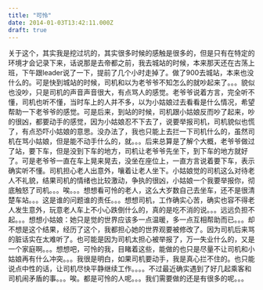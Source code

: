 ```yaml
---
title: "可怜"
date: 2014-01-03T13:42:11.000Z
draft: true
---
```

关于这个，其实我是挖过坑的，其实很多时候的感触是很多的，但是只有在特定的环境才会记录下来，话说那是去帝都之前，我去城站的时候，本来那天还在古荡上班，下午跟leader说了一下，提前了几个小时走掉了。做了900去城站，本来也没什么的。可是快到城站的时候，司机和以为老爷爷不知怎么的就吵起来了。。。貌似也没吵，只是司机的声音声音很大，有点骂人的感觉。老爷爷说着方言，完全听不懂，司机也听不懂，当时车上的人并不多，以为小姑娘过去看看是什么情况，希望帮助一下老爷爷的感觉。可是后来，到站的时候，司机跟小姑娘反而吵了起来，吵的很凶，都要动手的感觉，因为小姑娘忍不下去了，说要举报司机，司机貌似也慌了，有点恐吓小姑娘的意思。没办法了，我也只能上去拦一下司机什么的，虽然司机在骂小姑娘，但是能不动手什么的，就。。。后来总算是了解个大概，老爷爷做过了站，要下车，但是没到下车的地方，司机让老爷爷先坐下，到下车的地方就好了。可是老爷爷一直在车上晃来晃去，没坐在座位上，一直方言说着要下车，表示确实听不懂。司机担心老人出意外，嚷着让老人坐下。小姑娘觉的司机这么对待老人不礼貌，结果司机的情绪也比较激动，争执的很凶，小姑娘一个我要举报你，彻底触怒了司机。。。唉。。。想想看可怜的老人，这么大岁数自己去坐车，还不是很清楚车站。。。这是谁的问题谁的责任。。。想想司机，工作确实心苦，确实也容不得老人发生意外，玩意老人车上不小心跌倒什么的，真的是吃不消的说。。。远远负担不起。。。想想小姑娘：她只是觉的世界应该多一点温暖，多一点互相帮助而已。。。却不想是这个结果，经历了这个，我都担心她的世界观要被修改了。因为司机后来骂的脏话实在太难听了。也可能是因为司机太担心被举报了，万一失业什么的，又是一个家庭啊。。。想想吧，可怜的我，目睹着这些，能做的也只是尽量不让司机和小姑娘再有什么冲突。。。我很是明白，如果司机要动手，我是真心拦不住的。也只能说点中性的话，让司机尽快平静继续工作。。。。不过最近确实遇到了好几起乘客和司机闹矛盾的事。。。唉。都是可怜的人呢。。。我们需要做的还是有很多的呢。。。